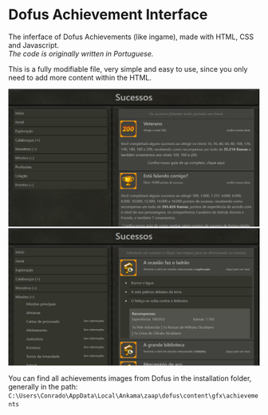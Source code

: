 # Dofus Achievement Interface
The inferface of Dofus Achievements (like ingame), made with HTML, CSS and Javascript.  
*The code is originally written in Portuguese.*

This is a fully modifiable file, very simple and easy to use, since you only need to add more content within the HTML.

![Example 1](https://github.com/conradosaud/dofus-achievement-interface/blob/master/img/examples/project-example-1.png?raw=true)
![Example 2](https://github.com/conradosaud/dofus-achievement-interface/blob/master/img/examples/project-example-2.png?raw=true)

You can find all achievements images from Dofus in the installation folder, generally in the path:   `C:\Users\Conrado\AppData\Local\Ankama\zaap\dofus\content\gfx\achievements`
